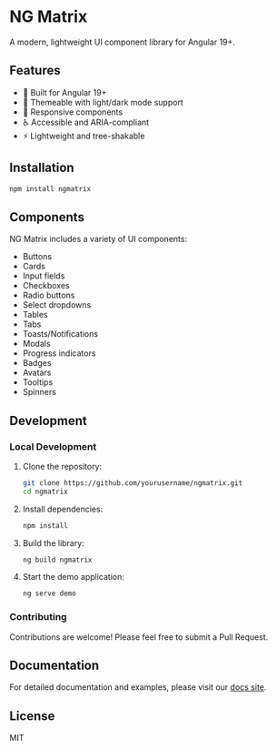 # NG Matrix

A modern, lightweight UI component library for Angular 19+.

## Features

- 🚀 Built for Angular 19+
- 🎨 Themeable with light/dark mode support
- 📱 Responsive components
- ♿ Accessible and ARIA-compliant
- ⚡ Lightweight and tree-shakable

## Installation

```bash
npm install ngmatrix
```

## Components

NG Matrix includes a variety of UI components:

- Buttons
- Cards
- Input fields
- Checkboxes
- Radio buttons
- Select dropdowns
- Tables
- Tabs
- Toasts/Notifications
- Modals
- Progress indicators
- Badges
- Avatars
- Tooltips
- Spinners

## Development

### Local Development

1. Clone the repository:

   ```bash
   git clone https://github.com/yourusername/ngmatrix.git
   cd ngmatrix
   ```

2. Install dependencies:

   ```bash
   npm install
   ```

3. Build the library:

   ```bash
   ng build ngmatrix
   ```

4. Start the demo application:
   ```bash
   ng serve demo
   ```

### Contributing

Contributions are welcome! Please feel free to submit a Pull Request.

## Documentation

For detailed documentation and examples, please visit our [docs site](https://ngmatrix.dev).

## License

MIT
